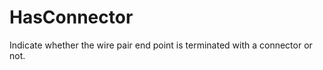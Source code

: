HasConnector
============

Indicate whether the wire pair end point is terminated with a connector or not.
